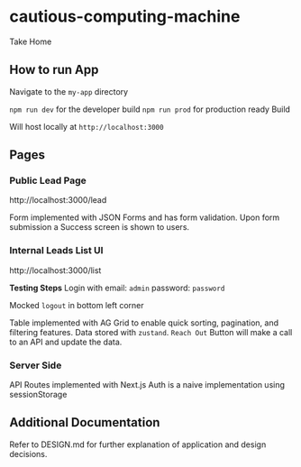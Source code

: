 # cautious-computing-machine

Take Home

## How to run App

Navigate to the `my-app` directory

`npm run dev` for the developer build
`npm run prod` for production ready Build

Will host locally at `http://localhost:3000`

## Pages

### Public Lead Page

http://localhost:3000/lead

Form implemented with JSON Forms and has form validation. Upon form submission a Success screen is shown to users.

### Internal Leads List UI

http://localhost:3000/list

**Testing Steps**
Login with
email: `admin`
password: `password`

Mocked `logout` in bottom left corner

Table implemented with AG Grid to enable quick sorting, pagination, and filtering features. Data stored with `zustand`. `Reach Out` Button will make a call to an API and update the data.

### Server Side

API Routes implemented with Next.js
Auth is a naive implementation using sessionStorage

## Additional Documentation

Refer to DESIGN.md for further explanation of application and design decisions.
